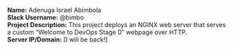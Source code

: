 **Name:** Adenuga Israel Abimbola  
**Slack Username:** @bimbo  
**Project Description:** This project deploys an NGINX web server that serves a custom “Welcome to DevOps Stage 0” webpage over HTTP.    
**Server IP/Domain:** [I will be back!]
